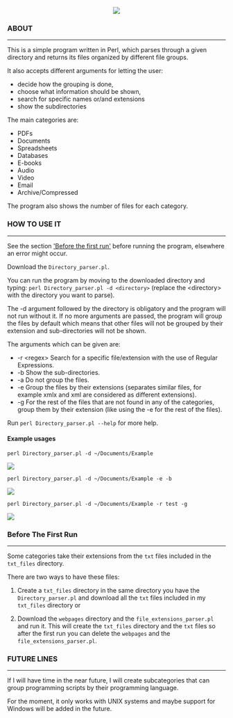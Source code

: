 <p align="center">
  <img src="./images/Directory_parser_logo.png" />
</p>

### ABOUT
---

This is a simple program written in Perl, which parses through a given directory and returns its files organized by different file groups.

It also accepts different arguments for letting the user:
- decide how the grouping is done,
- choose what information should be shown,
- search for specific names or/and extensions 
- show the subdirectories

The main categories are:
- PDFs
- Documents
- Spreadsheets
- Databases
- E-books
- Audio
- Video
- Email
- Archive/Compressed

The program also shows the number of files for each category. 

### HOW TO USE IT
---

See the section ['Before the first run'](#before-the-first-run) before running the program, elsewhere an error might occur.

Download the `Directory_parser.pl`. 

You can run the program by moving to the downloaded directory and typing: `perl Directory_parser.pl -d <directory>` (replace the \<directory\> with the directory you want to parse).

The -d argument followed by the directory is obligatory and the program will not run without it.
If no more arguments are passed, the program will group the files by default which means that other files will not be grouped by their extension and sub-directories will not be shown. 

The arguments which can be given are: 
- -r \<regex\> Search for a specific file/extension with the use of Regular Expressions. 
- -b Show the sub-directories.
- -a Do not group the files.
- -e Group the files by their extensions (separates similar files, for example xmlx and xml are considered as different extensions).
- -g For the rest of the files that are not found in any of the categories, group them by their extension (like using the -e for the rest of the files).

Run `perl Directory_parser.pl --help` for more help. 

#### Example usages
`perl Directory_parser.pl -d ~/Documents/Example`

![](./images/Example1.png)


`perl Directory_parser.pl -d ~/Documents/Example -e -b`

![](./images/Example2.png)


`perl Directory_parser.pl -d ~/Documents/Example -r test -g`

![](./images/Example3.png)

### Before The First Run
---

Some categories take their extensions from the `txt` files included in the `txt_files` directory.

There are two ways to have these files:

1. Create a `txt_files` directory in the same directory you have the `Directory_parser.pl` and download all the `txt` files included in my `txt_files` directory or

2.  Download the `webpages` directory and the `file_extensions_parser.pl` and run it. This will create the `txt_files` directory and the `txt` files so after the first run you can delete the `webpages` and the `file_extensions_parser.pl`.

### FUTURE LINES
---
If I will have time in the near future, I will create subcategories that can group programming scripts by their programming language.

For the moment, it only works with UNIX systems and maybe support for Windows will be added in the future.
